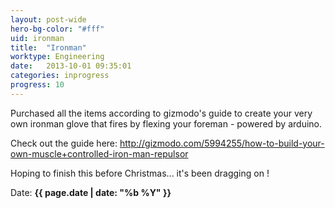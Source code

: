```yaml
---
layout: post-wide
hero-bg-color: "#fff"
uid: ironman
title:  "Ironman"
worktype: Engineering
date:   2013-10-01 09:35:01
categories: inprogress
progress: 10
---
```


<p>
  Purchased all the items according to gizmodo's guide to create your very own ironman glove that fires by flexing your foreman - powered by arduino.
</p>

<p>Check out the guide here: <a href="http://gizmodo.com/5994255/how-to-build-your-own-muscle+controlled-iron-man-repulsor">http://gizmodo.com/5994255/how-to-build-your-own-muscle+controlled-iron-man-repulsor</a>
</p>
<p>
Hoping to finish this before Christmas... it's been dragging on !</p>

<p class="meta"> Date: <strong>{{ page.date | date: "%b %Y" }}</strong></p>
